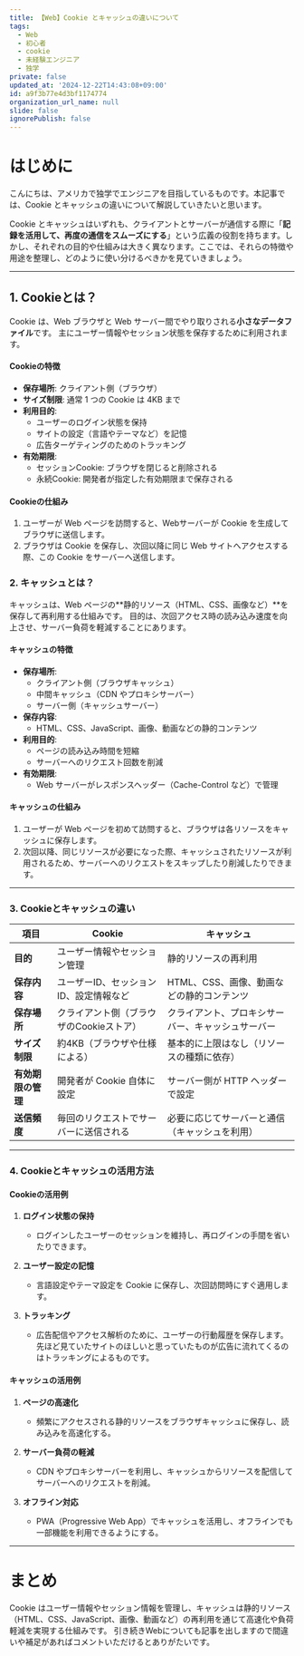 ```yaml
---
title: 【Web】Cookie とキャッシュの違いについて
tags:
  - Web
  - 初心者
  - cookie
  - 未経験エンジニア
  - 独学
private: false
updated_at: '2024-12-22T14:43:08+09:00'
id: a9f3b77e4d3bf1174774
organization_url_name: null
slide: false
ignorePublish: false
---
```


# はじめに
こんにちは、アメリカで独学でエンジニアを目指しているものです。本記事では、Cookie とキャッシュの違いについて解説していきたいと思います。

Cookie とキャッシュはいずれも、クライアントとサーバーが通信する際に「**記録を活用して、再度の通信をスムーズにする**」という広義の役割を持ちます。しかし、それぞれの目的や仕組みは大きく異なります。ここでは、それらの特徴や用途を整理し、どのように使い分けるべきかを見ていきましょう。

---

## 1. Cookieとは？

Cookie は、Web ブラウザと Web サーバー間でやり取りされる**小さなデータファイル**です。
主にユーザー情報やセッション状態を保存するために利用されます。

#### Cookieの特徴

- **保存場所**: クライアント側（ブラウザ）
- **サイズ制限**: 通常 1 つの Cookie は 4KB まで
- **利用目的**:
  - ユーザーのログイン状態を保持
  - サイトの設定（言語やテーマなど）を記憶
  - 広告ターゲティングのためのトラッキング
- **有効期限**:
  - セッションCookie: ブラウザを閉じると削除される
  - 永続Cookie: 開発者が指定した有効期限まで保存される

#### Cookieの仕組み

1. ユーザーが Web ページを訪問すると、Webサーバーが Cookie を生成してブラウザに送信します。
2. ブラウザは Cookie を保存し、次回以降に同じ Web サイトへアクセスする際、この Cookie をサーバーへ送信します。


### 2. キャッシュとは？

キャッシュは、Web ページの**静的リソース（HTML、CSS、画像など）**を保存して再利用する仕組みです。
目的は、次回アクセス時の読み込み速度を向上させ、サーバー負荷を軽減することにあります。

#### キャッシュの特徴

- **保存場所**:
  - クライアント側（ブラウザキャッシュ）
  - 中間キャッシュ（CDN やプロキシサーバー）
  - サーバー側（キャッシュサーバー）
- **保存内容**:
  - HTML、CSS、JavaScript、画像、動画などの静的コンテンツ
- **利用目的**:
  - ページの読み込み時間を短縮
  - サーバーへのリクエスト回数を削減
- **有効期限**:
  - Web サーバーがレスポンスヘッダー（Cache-Control など）で管理

#### キャッシュの仕組み

1. ユーザーが Web ページを初めて訪問すると、ブラウザは各リソースをキャッシュに保存します。
2. 次回以降、同じリソースが必要になった際、キャッシュされたリソースが利用されるため、サーバーへのリクエストをスキップしたり削減したりできます。


---

### 3. Cookieとキャッシュの違い

| **項目**        | **Cookie**                           | **キャッシュ**                                     |
| ---------------- | ------------------------------------- | -------------------------------------------------- |
| **目的**        | ユーザー情報やセッション管理           | 静的リソースの再利用                               |
| **保存内容**    | ユーザーID、セッションID、設定情報など | HTML、CSS、画像、動画などの静的コンテンツ           |
| **保存場所**    | クライアント側（ブラウザのCookieストア） | クライアント、プロキシサーバー、キャッシュサーバー |
| **サイズ制限**  | 約4KB（ブラウザや仕様による）          | 基本的に上限はなし（リソースの種類に依存）          |
| **有効期限の管理** | 開発者が Cookie 自体に設定             | サーバー側が HTTP ヘッダーで設定                    |
| **送信頻度**    | 毎回のリクエストでサーバーに送信される   | 必要に応じてサーバーと通信（キャッシュを利用）      |

---

### 4. Cookieとキャッシュの活用方法

#### Cookieの活用例

1. **ログイン状態の保持**
   - ログインしたユーザーのセッションを維持し、再ログインの手間を省いたりできます。

2. **ユーザー設定の記憶**
   - 言語設定やテーマ設定を Cookie に保存し、次回訪問時にすぐ適用します。

3. **トラッキング**
   - 広告配信やアクセス解析のために、ユーザーの行動履歴を保存します。先ほど見ていたサイトのほしいと思っていたものが広告に流れてくるのはトラッキングによるものです。

#### キャッシュの活用例

1. **ページの高速化**
   - 頻繁にアクセスされる静的リソースをブラウザキャッシュに保存し、読み込みを高速化する。

2. **サーバー負荷の軽減**
   - CDN やプロキシサーバーを利用し、キャッシュからリソースを配信してサーバーへのリクエストを削減。

3. **オフライン対応**
   - PWA（Progressive Web App）でキャッシュを活用し、オフラインでも一部機能を利用できるようにする。

---

# まとめ
Cookie はユーザー情報やセッション情報を管理し、キャッシュは静的リソース（HTML、CSS、JavaScript、画像、動画など）の再利用を通じて高速化や負荷軽減を実現する仕組みです。
引き続きWebについても記事を出しますので間違いや補足があればコメントいただけるとありがたいです。
